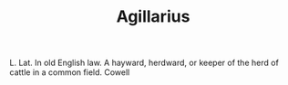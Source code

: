 ---
title: Agillarius
permalink: "/definitions/agillarius.html"
body: L. Lat. In old English law. A hayward, herdward, or keeper of the herd of cattle
  in a common field. Cowell
published_at: '2018-07-07'
layout: post
---